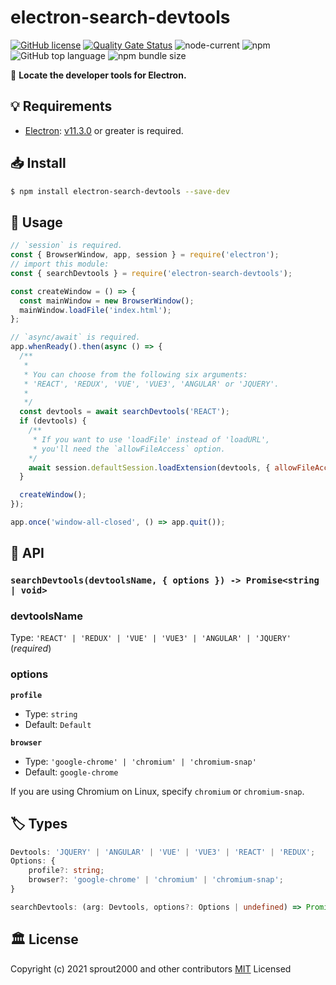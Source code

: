 # electron-search-devtools

[![GitHub license](https://img.shields.io/github/license/sprout2000/electron-search-devtools)](https://github.com/sprout2000/electron-search-devtools/blob/master/LICENSE.md)
[![Quality Gate Status](https://sonarcloud.io/api/project_badges/measure?project=sprout2000_electron-search-devtools&metric=alert_status)](https://sonarcloud.io/dashboard?id=sprout2000_electron-search-devtools)
![node-current](https://img.shields.io/node/v/electron-search-devtools)
![npm](https://img.shields.io/npm/dt/electron-search-devtools)
![GitHub top language](https://img.shields.io/github/languages/top/sprout2000/electron-search-devtools)
![npm bundle size](https://img.shields.io/bundlephobia/minzip/electron-search-devtools)

:tada: **Locate the developer tools for Electron.**

## :bulb: Requirements

- [Electron](https://www.electronjs.org/): [v11.3.0](https://www.electronjs.org/releases/stable?version=11&page=3#11.3.0) or greater is required.

## :inbox_tray: Install

```sh
$ npm install electron-search-devtools --save-dev
```

## :electric_plug: Usage

```javascript
// `session` is required.
const { BrowserWindow, app, session } = require('electron');
// import this module:
const { searchDevtools } = require('electron-search-devtools');

const createWindow = () => {
  const mainWindow = new BrowserWindow();
  mainWindow.loadFile('index.html');
};

// `async/await` is required.
app.whenReady().then(async () => {
  /**
   *
   * You can choose from the following six arguments:
   * 'REACT', 'REDUX', 'VUE', 'VUE3', 'ANGULAR' or 'JQUERY'.
   *
   */
  const devtools = await searchDevtools('REACT');
  if (devtools) {
    /** 
     * If you want to use 'loadFile' instead of 'loadURL',
     * you'll need the `allowFileAccess` option.
    */
    await session.defaultSession.loadExtension(devtools, { allowFileAccess: true });
  }

  createWindow();
});

app.once('window-all-closed', () => app.quit());
```

## :green_book: API

### `searchDevtools(devtoolsName, { options }) -> Promise<string | void>`

### devtoolsName

Type: `'REACT' | 'REDUX' | 'VUE' | 'VUE3' | 'ANGULAR' | 'JQUERY'` (_required_)

### options

**`profile`**
- Type: `string`
- Default: `Default`

**`browser`**
- Type: `'google-chrome' | 'chromium' | 'chromium-snap'`
- Default: `google-chrome`

If you are using Chromium on Linux, specify `chromium` or `chromium-snap`.


## :label: Types

```typescript
Devtools: 'JQUERY' | 'ANGULAR' | 'VUE' | 'VUE3' | 'REACT' | 'REDUX';
Options: {
    profile?: string;
    browser?: 'google-chrome' | 'chromium' | 'chromium-snap';
}

searchDevtools: (arg: Devtools, options?: Options | undefined) => Promise<string | void>;
```

## :classical_building: License

Copyright (c) 2021 sprout2000 and other contributors
[MIT](https://github.com/sprout2000/electron-search-devtools/blob/master/LICENSE.md) Licensed
